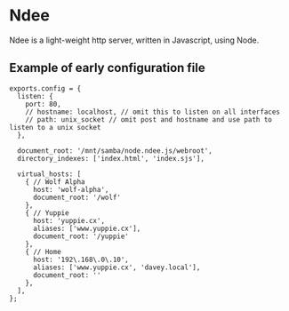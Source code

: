 # Ndee #

Ndee is a light-weight http server, written in Javascript, using Node.

## Example of early configuration file ##

    exports.config = {
      listen: {
        port: 80,
        // hostname: localhost, // omit this to listen on all interfaces
        // path: unix_socket // omit post and hostname and use path to listen to a unix socket
      },
      
      document_root: '/mnt/samba/node.ndee.js/webroot',
      directory_indexes: ['index.html', 'index.sjs'],
      
      virtual_hosts: [
        { // Wolf Alpha
          host: 'wolf-alpha',
          document_root: '/wolf'
        },
        { // Yuppie
          host: 'yuppie.cx',
          aliases: ['www.yuppie.cx'],
          document_root: '/yuppie'
        },
        { // Home
          host: '192\.168\.0\.10',
          aliases: ['www.yuppie.cx', 'davey.local'],
          document_root: ''
        },
      ],
    };